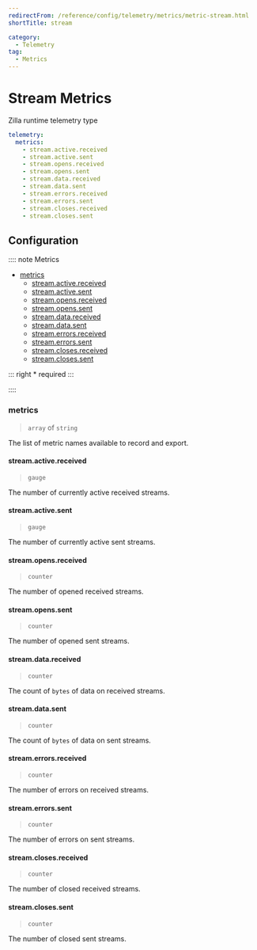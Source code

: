 ```yaml
---
redirectFrom: /reference/config/telemetry/metrics/metric-stream.html
shortTitle: stream

category:
  - Telemetry
tag:
  - Metrics
---
```


# Stream Metrics

Zilla runtime telemetry type

```yaml
telemetry:
  metrics:
    - stream.active.received
    - stream.active.sent
    - stream.opens.received
    - stream.opens.sent
    - stream.data.received
    - stream.data.sent
    - stream.errors.received
    - stream.errors.sent
    - stream.closes.received
    - stream.closes.sent
```

## Configuration

:::: note Metrics

- [metrics](#metrics)
  - [stream.active.received](#stream-active-received)
  - [stream.active.sent](#stream-active-sent)
  - [stream.opens.received](#stream-opens-received)
  - [stream.opens.sent](#stream-opens-sent)
  - [stream.data.received](#stream-data-received)
  - [stream.data.sent](#stream-data-sent)
  - [stream.errors.received](#stream-errors-received)
  - [stream.errors.sent](#stream-errors-sent)
  - [stream.closes.received](#stream-closes-received)
  - [stream.closes.sent](#stream-closes-sent)

::: right
\* required
:::

::::

### metrics

> `array` of `string`

The list of metric names available to record and export.

#### stream.active.received

> `gauge`

The number of currently active received streams.

#### stream.active.sent

> `gauge`

The number of currently active sent streams.

#### stream.opens.received

> `counter`

The number of opened received streams.

#### stream.opens.sent

> `counter`

The number of opened sent streams.

#### stream.data.received

> `counter`

The count of `bytes` of data on received streams.

#### stream.data.sent

> `counter`

The count of `bytes` of data on sent streams.

#### stream.errors.received

> `counter`

The number of errors on received streams.

#### stream.errors.sent

> `counter`

The number of errors on sent streams.

#### stream.closes.received

> `counter`

The number of closed received streams.

#### stream.closes.sent

> `counter`

The number of closed sent streams.

